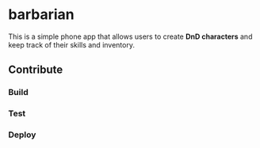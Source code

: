 # barbarian
This is a simple phone app that allows users to create **DnD characters** and keep track of their skills and inventory.

## Contribute

### Build

### Test

### Deploy


